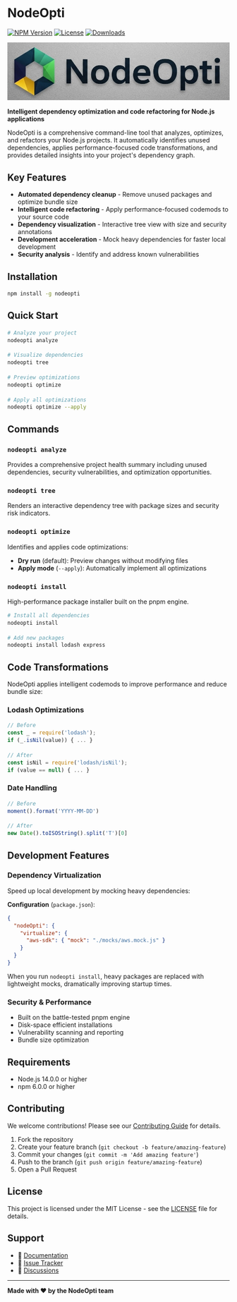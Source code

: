 # NodeOpti

[![NPM Version](https://img.shields.io/npm/v/nodeopti.svg)](https://www.npmjs.com/package/nodeopti)
[![License](https://img.shields.io/npm/l/nodeopti.svg)](https://github.com/your-username/nodeopti/blob/main/LICENSE)
[![Downloads](https://img.shields.io/npm/dt/nodeopti.svg)](https://www.npmjs.com/package/nodeopti)

![NodeOpti](https://raw.githubusercontent.com/LMLK-seal/NodeOpti/refs/heads/main/NodeOpti_logo.jpg)

**Intelligent dependency optimization and code refactoring for Node.js applications**

NodeOpti is a comprehensive command-line tool that analyzes, optimizes, and refactors your Node.js projects. It automatically identifies unused dependencies, applies performance-focused code transformations, and provides detailed insights into your project's dependency graph.

## Key Features

- **Automated dependency cleanup** - Remove unused packages and optimize bundle size
- **Intelligent code refactoring** - Apply performance-focused codemods to your source code
- **Dependency visualization** - Interactive tree view with size and security annotations
- **Development acceleration** - Mock heavy dependencies for faster local development
- **Security analysis** - Identify and address known vulnerabilities

## Installation

```bash
npm install -g nodeopti
```

## Quick Start

```bash
# Analyze your project
nodeopti analyze

# Visualize dependencies
nodeopti tree

# Preview optimizations
nodeopti optimize

# Apply all optimizations
nodeopti optimize --apply
```

## Commands

### `nodeopti analyze`
Provides a comprehensive project health summary including unused dependencies, security vulnerabilities, and optimization opportunities.

### `nodeopti tree`
Renders an interactive dependency tree with package sizes and security risk indicators.

### `nodeopti optimize`
Identifies and applies code optimizations:
- **Dry run** (default): Preview changes without modifying files
- **Apply mode** (`--apply`): Automatically implement all optimizations

### `nodeopti install`
High-performance package installer built on the pnpm engine.

```bash
# Install all dependencies
nodeopti install

# Add new packages
nodeopti install lodash express
```

## Code Transformations

NodeOpti applies intelligent codemods to improve performance and reduce bundle size:

### Lodash Optimizations
```javascript
// Before
const _ = require('lodash');
if (_.isNil(value)) { ... }

// After
const isNil = require('lodash/isNil');
if (value == null) { ... }
```

### Date Handling
```javascript
// Before
moment().format('YYYY-MM-DD')

// After
new Date().toISOString().split('T')[0]
```

## Development Features

### Dependency Virtualization
Speed up local development by mocking heavy dependencies:

**Configuration** (`package.json`):
```json
{
  "nodeOpti": {
    "virtualize": {
      "aws-sdk": { "mock": "./mocks/aws.mock.js" }
    }
  }
}
```

When you run `nodeopti install`, heavy packages are replaced with lightweight mocks, dramatically improving startup times.

### Security & Performance
- Built on the battle-tested pnpm engine
- Disk-space efficient installations
- Vulnerability scanning and reporting
- Bundle size optimization

## Requirements

- Node.js 14.0.0 or higher
- npm 6.0.0 or higher

## Contributing

We welcome contributions! Please see our [Contributing Guide](CONTRIBUTING.md) for details.

1. Fork the repository
2. Create your feature branch (`git checkout -b feature/amazing-feature`)
3. Commit your changes (`git commit -m 'Add amazing feature'`)
4. Push to the branch (`git push origin feature/amazing-feature`)
5. Open a Pull Request

## License

This project is licensed under the MIT License - see the [LICENSE](LICENSE) file for details.

## Support

- 📖 [Documentation](https://github.com/your-username/nodeopti/wiki)
- 🐛 [Issue Tracker](https://github.com/your-username/nodeopti/issues)
- 💬 [Discussions](https://github.com/your-username/nodeopti/discussions)

---

**Made with ❤️ by the NodeOpti team**
